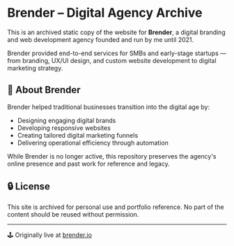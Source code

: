 # Brender – Digital Agency Archive

This is an archived static copy of the website for **Brender**, a digital branding and web development agency founded and run by me until 2021.

Brender provided end-to-end services for SMBs and early-stage startups — from branding, UX/UI design, and custom website development to digital marketing strategy.

## 📜 About Brender

Brender helped traditional businesses transition into the digital age by:
- Designing engaging digital brands
- Developing responsive websites
- Creating tailored digital marketing funnels
- Delivering operational efficiency through automation

While Brender is no longer active, this repository preserves the agency's online presence and past work for reference and legacy.

## 🔒 License

This site is archived for personal use and portfolio reference. No part of the content should be reused without permission.

---

🕹 Originally live at [brender.io](https://gabrielmazor.github.io/brender.io)
